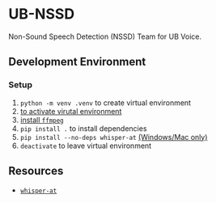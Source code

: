 # UB-NSSD
Non-Sound Speech Detection (NSSD) Team for UB Voice.

## Development Environment
### Setup
1. `python -m venv .venv` to create virtual environment
2. [to activate virutal environment](https://docs.python.org/3/library/venv.html#how-venvs-work)
3. [install `ffmpeg`](https://ffmpeg.org/download.html)
4. `pip install .` to install dependencies
5. `pip install --no-deps whisper-at` [(Windows/Mac only)](https://github.com/YuanGongND/whisper-at#step-1-install-whisper-at)
6. `deactivate` to leave virtual environment

## Resources
* [`whisper-at`](https://github.com/YuanGongND/whisper-at)
